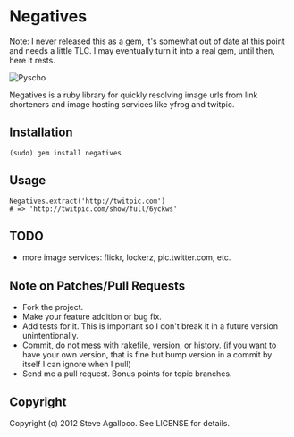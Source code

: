 Negatives
=========

Note: I never released this as a gem, it's somewhat out of date at this point and needs a little TLC.  I may eventually turn it into a real gem, until then, here it rests.

![Pyscho](https://github.com/spagalloco/negatives/raw/master/psycho.png)

Negatives is a ruby library for quickly resolving image urls from link shorteners and image hosting services like yfrog and twitpic.

Installation
------------

    (sudo) gem install negatives

Usage
-----

    Negatives.extract('http://twitpic.com')
    # => 'http://twitpic.com/show/full/6yckws'

TODO
----

* more image services: flickr, lockerz, pic.twitter.com, etc.

Note on Patches/Pull Requests
-----------------------------

* Fork the project.
* Make your feature addition or bug fix.
* Add tests for it. This is important so I don't break it in a
  future version unintentionally.
* Commit, do not mess with rakefile, version, or history.
  (if you want to have your own version, that is fine but bump version in a commit by itself I can ignore when I pull)
* Send me a pull request. Bonus points for topic branches.

Copyright
---------

Copyright (c) 2012 Steve Agalloco. See LICENSE for details.